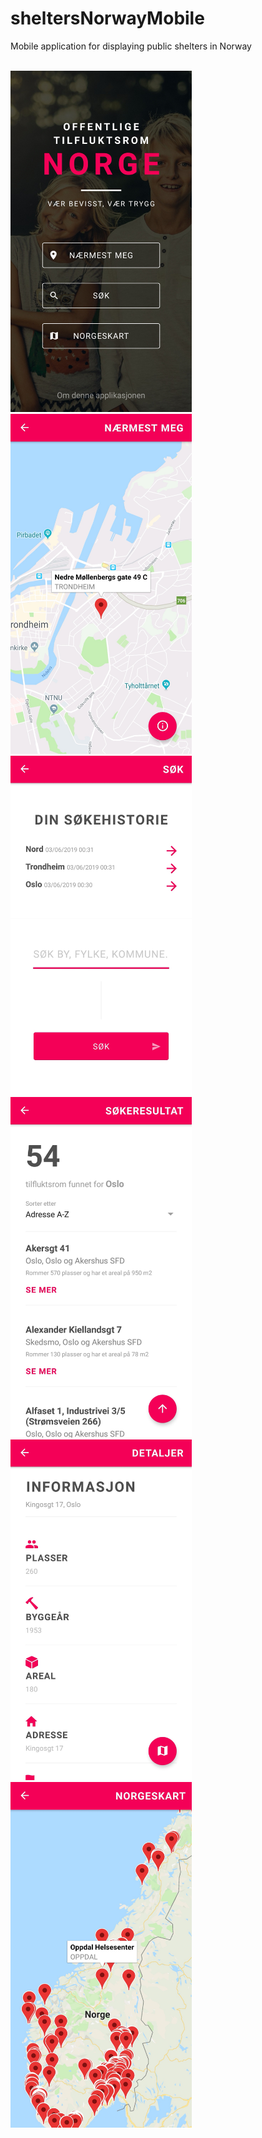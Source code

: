 # sheltersNorwayMobile

Mobile application for displaying public shelters in Norway
<br>
<br>
<p float="left">
  <img src="https://github.com/sanderhelleso/sheltersNorwayMobile/blob/master/github/6.jpg" alt="app gif" width=290>
  <img src="https://github.com/sanderhelleso/sheltersNorwayMobile/blob/master/github/5.jpg" alt="app gif" width=290>
  <img src="https://github.com/sanderhelleso/sheltersNorwayMobile/blob/master/github/4.jpg" alt="app gif" width=290>
  <img src="https://github.com/sanderhelleso/sheltersNorwayMobile/blob/master/github/3.jpg" alt="app gif" width=290>
  <img src="https://github.com/sanderhelleso/sheltersNorwayMobile/blob/master/github/2.jpg" alt="app gif" width=290>
  <img src="https://github.com/sanderhelleso/sheltersNorwayMobile/blob/master/github/1.jpg" alt="app gif" width=290>
</p>
<br>
